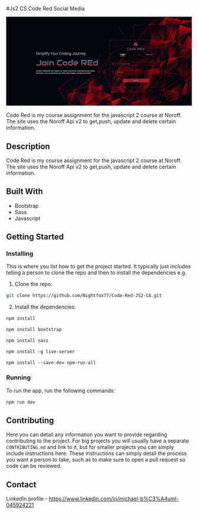 #Js2 CS Code Red Social Media 

![image](https://github.com/Nightfox77/Code-Red-JS2-CA/blob/js2/images/Screenshot.png)

Code Red is my course assignment for the javascript 2 course at Noroff. The site uses the Noroff Api v2 to get,push, update and delete certain information.

## Description

Code Red is my course assignment for the javascript 2 course at Noroff. The site uses the Noroff Api v2 to get,push, update and delete certain information.


## Built With



- Bootstrap
- Sass
- Javascript
  

## Getting Started

### Installing

This is where you list how to get the project started. It typically just includes telling a person to clone the repo and then to install the dependencies e.g.

1. Clone the repo:

```bash
git clone https://github.com/Nightfox77/Code-Red-JS2-CA.git
```

2. Install the dependencies:

```
npm install
```
```
npm install bootstrap
```
```
npm install sass
```
```
npm install -g live-server
```
```
npm install --save-dev npm-run-all
```
### Running


To run the app, run the following commands:

```bash
npm run dev
```

## Contributing

Here you can detail any information you want to provide regarding contributing to the project. For big projects you will usually have a separate `CONTRIBUTING.md` and link to it, but for smaller projects you can simply include instructions here. These instructions can simply detail the process you want a person to take, such as to make sure to open a pull request so code can be reviewed.

## Contact


LinkedIn profile - https://www.linkedin.com/in/michael-b%C3%A4uml-045924221


